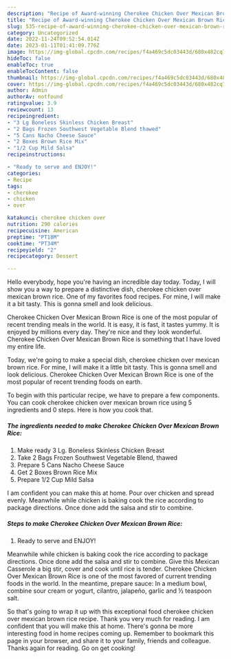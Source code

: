```yaml
---
description: "Recipe of Award-winning Cherokee Chicken Over Mexican Brown Rice"
title: "Recipe of Award-winning Cherokee Chicken Over Mexican Brown Rice"
slug: 535-recipe-of-award-winning-cherokee-chicken-over-mexican-brown-rice
category: Uncategorized
date: 2022-11-24T09:52:54.014Z
date: 2023-01-11T01:41:09.776Z
image: https://img-global.cpcdn.com/recipes/f4a469c5dc03443d/680x482cq70/cherokee-chicken-over-mexican-brown-rice-recipe-main-photo.jpg
hideToc: false
enableToc: true
enableTocContent: false
thumbnail: https://img-global.cpcdn.com/recipes/f4a469c5dc03443d/680x482cq70/cherokee-chicken-over-mexican-brown-rice-recipe-main-photo.jpg
cover: https://img-global.cpcdn.com/recipes/f4a469c5dc03443d/680x482cq70/cherokee-chicken-over-mexican-brown-rice-recipe-main-photo.jpg
author: Admin
authorAv: notfound
ratingvalue: 3.9
reviewcount: 13
recipeingredient:
- "3 Lg Boneless Skinless Chicken Breast"
- "2 Bags Frozen Southwest Vegetable Blend thawed"
- "5 Cans Nacho Cheese Sauce"
- "2 Boxes Brown Rice Mix"
- "1/2 Cup Mild Salsa"
recipeinstructions:

- "Ready to serve and ENJOY!"
categories:
- Recipe
tags:
- cherokee
- chicken
- over

katakunci: cherokee chicken over 
nutrition: 290 calories
recipecuisine: American
preptime: "PT18M"
cooktime: "PT34M"
recipeyield: "2"
recipecategory: Dessert

---
```



Hello everybody, hope you're having an incredible day today. Today, I will show you a way to prepare a distinctive dish, cherokee chicken over mexican brown rice. One of my favorites food recipes. For mine, I will make it a bit tasty. This is gonna smell and look delicious.

Cherokee Chicken Over Mexican Brown Rice is one of the most popular of recent trending meals in the world. It is easy, it is fast, it tastes yummy. It is enjoyed by millions every day. They're nice and they look wonderful. Cherokee Chicken Over Mexican Brown Rice is something that I have loved my entire life.

Today, we&#39;re going to make a special dish, cherokee chicken over mexican brown rice. For mine, I will make it a little bit tasty. This is gonna smell and look delicious. Cherokee Chicken Over Mexican Brown Rice is one of the most popular of recent trending foods on earth.


To begin with this particular recipe, we have to prepare a few components. You can cook cherokee chicken over mexican brown rice using 5 ingredients and 0 steps. Here is how you cook that.

<!--inarticleads1-->

##### The ingredients needed to make Cherokee Chicken Over Mexican Brown Rice:

1. Make ready 3 Lg. Boneless Skinless Chicken Breast
1. Take 2 Bags Frozen Southwest Vegetable Blend, thawed
1. Prepare 5 Cans Nacho Cheese Sauce
1. Get 2 Boxes Brown Rice Mix
1. Prepare 1/2 Cup Mild Salsa


I am confident you can make this at home. Pour over chicken and spread evenly. Meanwhile while chicken is baking cook the rice according to package directions. Once done add the salsa and stir to combine. 

<!--inarticleads2-->

##### Steps to make Cherokee Chicken Over Mexican Brown Rice:


1. Ready to serve and ENJOY!

Meanwhile while chicken is baking cook the rice according to package directions. Once done add the salsa and stir to combine. Give this Mexican Casserole a big stir, cover and cook until rice is tender. Cherokee Chicken Over Mexican Brown Rice is one of the most favored of current trending foods in the world. In the meantime, prepare sauce: In a medium bowl, combine sour cream or yogurt, cilantro, jalapeño, garlic and ½ teaspoon salt. 

So that's going to wrap it up with this exceptional food cherokee chicken over mexican brown rice recipe. Thank you very much for reading. I am confident that you will make this at home. There's gonna be more interesting food in home recipes coming up. Remember to bookmark this page in your browser, and share it to your family, friends and colleague. Thanks again for reading. Go on get cooking!
